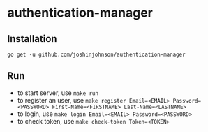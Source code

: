 # authentication-manager

## Installation
`go get -u github.com/joshinjohnson/authentication-manager`

## Run
- to start server, use `make run`
- to register an user, use `make register Email=<EMAIL> Password=<PASSWORD> First-Name=<FIRSTNAME> Last-Name=<LASTNAME>`
- to login, use `make login Email=<EMAIL> Password=<PASSWORD>`
- to check token, use `make check-token Token=<TOKEN>`
